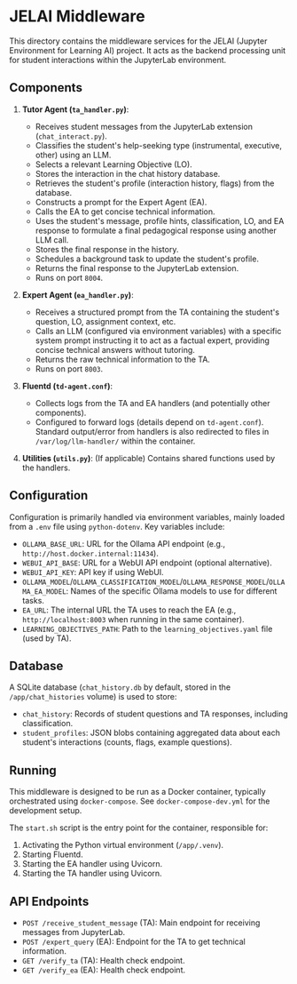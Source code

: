 # JELAI Middleware

This directory contains the middleware services for the JELAI (Jupyter Environment for Learning AI) project. It acts as the backend processing unit for student interactions within the JupyterLab environment.

## Components

1.  **Tutor Agent (`ta_handler.py`)**:
    *   Receives student messages from the JupyterLab extension (`chat_interact.py`).
    *   Classifies the student's help-seeking type (instrumental, executive, other) using an LLM.
    *   Selects a relevant Learning Objective (LO).
    *   Stores the interaction in the chat history database.
    *   Retrieves the student's profile (interaction history, flags) from the database.
    *   Constructs a prompt for the Expert Agent (EA).
    *   Calls the EA to get concise technical information.
    *   Uses the student's message, profile hints, classification, LO, and EA response to formulate a final pedagogical response using another LLM call.
    *   Stores the final response in the history.
    *   Schedules a background task to update the student's profile.
    *   Returns the final response to the JupyterLab extension.
    *   Runs on port `8004`.

2.  **Expert Agent (`ea_handler.py`)**:
    *   Receives a structured prompt from the TA containing the student's question, LO, assignment context, etc.
    *   Calls an LLM (configured via environment variables) with a specific system prompt instructing it to act as a factual expert, providing concise technical answers without tutoring.
    *   Returns the raw technical information to the TA.
    *   Runs on port `8003`.

3.  **Fluentd (`td-agent.conf`)**:
    *   Collects logs from the TA and EA handlers (and potentially other components).
    *   Configured to forward logs (details depend on `td-agent.conf`). Standard output/error from handlers is also redirected to files in `/var/log/llm-handler/` within the container.

4.  **Utilities (`utils.py`)**: (If applicable) Contains shared functions used by the handlers.

## Configuration

Configuration is primarily handled via environment variables, mainly loaded from a `.env` file using `python-dotenv`. Key variables include:

*   `OLLAMA_BASE_URL`: URL for the Ollama API endpoint (e.g., `http://host.docker.internal:11434`).
*   `WEBUI_API_BASE`: URL for a WebUI API endpoint (optional alternative).
*   `WEBUI_API_KEY`: API key if using WebUI.
*   `OLLAMA_MODEL`/`OLLAMA_CLASSIFICATION_MODEL`/`OLLAMA_RESPONSE_MODEL`/`OLLAMA_EA_MODEL`: Names of the specific Ollama models to use for different tasks.
*   `EA_URL`: The internal URL the TA uses to reach the EA (e.g., `http://localhost:8003` when running in the same container).
*   `LEARNING_OBJECTIVES_PATH`: Path to the `learning_objectives.yaml` file (used by TA).

## Database

A SQLite database (`chat_history.db` by default, stored in the `/app/chat_histories` volume) is used to store:

*   `chat_history`: Records of student questions and TA responses, including classification.
*   `student_profiles`: JSON blobs containing aggregated data about each student's interactions (counts, flags, example questions).

## Running

This middleware is designed to be run as a Docker container, typically orchestrated using `docker-compose`. See `docker-compose-dev.yml` for the development setup.

The `start.sh` script is the entry point for the container, responsible for:
1.  Activating the Python virtual environment (`/app/.venv`).
2.  Starting Fluentd.
3.  Starting the EA handler using Uvicorn.
4.  Starting the TA handler using Uvicorn.

## API Endpoints

*   `POST /receive_student_message` (TA): Main endpoint for receiving messages from JupyterLab.
*   `POST /expert_query` (EA): Endpoint for the TA to get technical information.
*   `GET /verify_ta` (TA): Health check endpoint.
*   `GET /verify_ea` (EA): Health check endpoint.